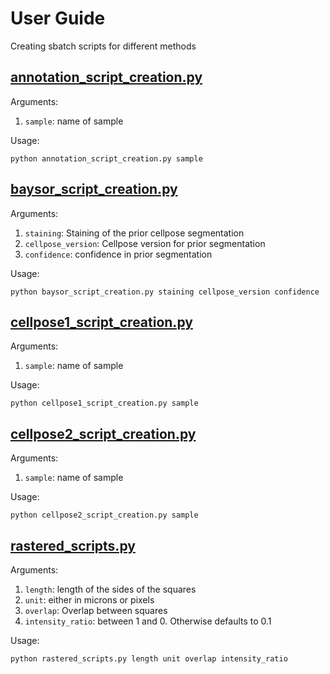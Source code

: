 # User Guide
Creating sbatch scripts for different methods

## [annotation_script_creation.py](annotation_script_creation.py)
Arguments:
1) `sample`: name of sample

Usage:
```
python annotation_script_creation.py sample
```

## [baysor_script_creation.py](baysor_script_creation.py)
Arguments:
1) `staining`: Staining of the prior cellpose segmentation
2) `cellpose_version`: Cellpose version for prior segmentation
3) `confidence`: confidence in prior segmentation

Usage:
```
python baysor_script_creation.py staining cellpose_version confidence
```

## [cellpose1_script_creation.py](cellpose1_script_creation.py)
Arguments:
1) `sample`: name of sample

Usage:
```
python cellpose1_script_creation.py sample
```

## [cellpose2_script_creation.py](cellpose2_script_creation.py)
Arguments:
1) `sample`: name of sample

Usage:
```
python cellpose2_script_creation.py sample
```

## [rastered_scripts.py](rastered_scripts.py)
Arguments:
1) `length`: length of the sides of the squares
2) `unit`: either in microns or pixels
3) `overlap`: Overlap between squares
4) `intensity_ratio`: between 1 and 0. Otherwise defaults to 0.1

Usage:
```
python rastered_scripts.py length unit overlap intensity_ratio
```